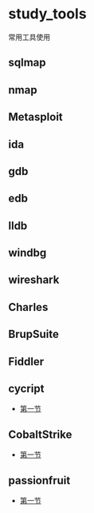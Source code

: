 # study_tools
常用工具使用
## sqlmap
## nmap
## Metasploit
## ida
## gdb
## edb
## lldb
## windbg
## wireshark
## Charles 
## BrupSuite 
## Fiddler
## cycript
* [第一节](https://github.com/haidragon/study_tools/blob/master/study_tools/cycript/pages.md)
## CobaltStrike
* [第一节](https://github.com/haidragon/study_tools/blob/master/study_tools/CobaltStrike/CobaltStrike4.0%E7%94%A8%E6%88%B7%E6%89%8B%E5%86%8C_%E4%B8%AD%E6%96%87%E7%BF%BB%E8%AF%91.pdf)
## passionfruit
* [第一节](https://github.com/haidragon/study_tools/blob/master/study_tools/passionfruit/pages.md)


